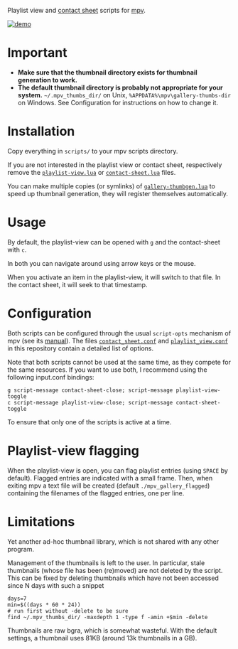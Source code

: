 Playlist view and [contact sheet](https://en.wikipedia.org/wiki/Contact_print) scripts for [mpv](https://github.com/mpv-player/mpv).

[![demo](https://i.vimeocdn.com/video/811681643.jpg)](https://vimeo.com/358137972)

# Important

* **Make sure that the thumbnail directory exists for thumbnail generation to work.**
* **The default thumbnail directory is probably not appropriate for your system.** `~/.mpv_thumbs_dir/` on Unix, `%APPDATA%\mpv\gallery-thumbs-dir` on Windows. See Configuration for instructions on how to change it.

# Installation

Copy everything in `scripts/` to your mpv scripts directory.

If you are not interested in the playlist view or contact sheet, respectively remove the [`playlist-view.lua`](scripts/playlist-view.lua) or [`contact-sheet.lua`](scripts/contact-sheet.lua) files.

You can make multiple copies (or symlinks) of [`gallery-thumbgen.lua`](scripts/gallery-thumbgen.lua) to speed up thumbnail generation, they will register themselves automatically.

# Usage

By default, the playlist-view can be opened with `g` and the contact-sheet with `c`.

In both you can navigate around using arrow keys or the mouse.

When you activate an item in the playlist-view, it will switch to that file. In the contact sheet, it will seek to that timestamp.

# Configuration

Both scripts can be configured through the usual `script-opts` mechanism of mpv (see its [manual](https://mpv.io/manual/master/#files)). The files [`contact_sheet.conf`](script-opts/contact_sheet.conf) and [`playlist_view.conf`](script-opts/playlist_view.conf) in this repository contain a detailed list of options.

Note that both scripts cannot be used at the same time, as they compete for the same resources. If you want to use both, I recommend using the following input.conf bindings:
```
g script-message contact-sheet-close; script-message playlist-view-toggle
c script-message playlist-view-close; script-message contact-sheet-toggle
```
To ensure that only one of the scripts is active at a time.

# Playlist-view flagging

When the playlist-view is open, you can flag playlist entries (using `SPACE` by default). Flagged entries are indicated with a small frame. Then, when exiting mpv a text file will be created (default `./mpv_gallery_flagged`) containing the filenames of the flagged entries, one per line.

# Limitations

Yet another ad-hoc thumbnail library, which is not shared with any other program.

Management of the thumbnails is left to the user. In particular, stale thumbnails (whose file has been (re)moved) are not deleted by the script. This can be fixed by deleting thumbnails which have not been accessed since N days with such a snippet
```
days=7
min=$((days * 60 * 24))
# run first without -delete to be sure
find ~/.mpv_thumbs_dir/ -maxdepth 1 -type f -amin +$min -delete
```

Thumbnails are raw bgra, which is somewhat wasteful. With the default settings, a thumbnail uses 81KB (around 13k thumbnails in a GB).
